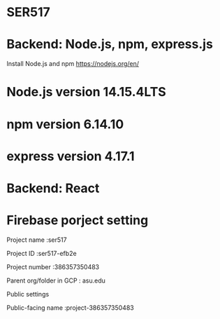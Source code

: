 # SER517


# Backend: Node.js, npm, express.js

Install Node.js and npm https://nodejs.org/en/

# Node.js version 14.15.4LTS

# npm version 6.14.10

# express version 4.17.1


# Backend: React


# Firebase porject setting
Project name :ser517

Project ID :ser517-efb2e

Project number :386357350483

Parent org/folder in GCP : asu.edu

Public settings

Public-facing name :project-386357350483
